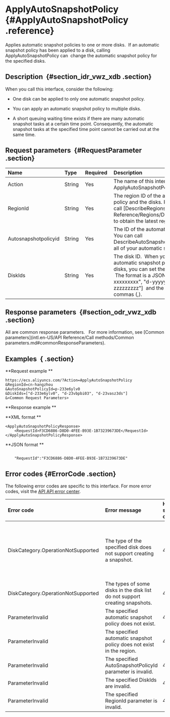 # ApplyAutoSnapshotPolicy {#ApplyAutoSnapshotPolicy .reference}

Applies automatic snapshot policies to one or more disks.  If an automatic snapshot policy has been applied to a disk, calling ApplyAutoSnapshotPolicy can  change the automatic snapshot policy for the specified disks.

## Description  {#section_idr_vwz_xdb .section}

When you call this interface, consider the following: 

-   One disk can be applied to only one automatic snapshot policy.

-   You can apply an automatic snapshot policy to multiple disks.

-   A short queuing waiting time exists if there are many automatic snapshot tasks at a certain time point. Consequently, the automatic snapshot tasks at the specified time point cannot be carried out at the same time.


## Request parameters  {#RequestParameter .section}

|Name |Type |Required |Description |
|:----|:----|:--------|:-----------|
|Action |String |Yes |The name of this interface. Value: ApplyAutoSnapshotPolicy.|
|RegionId |String |Yes|The region ID of the automatic snapshot policy and the disks. For more information, call [DescribeRegions](intl.en-US/API Reference/Regions/DescribeRegions.md#) to obtain the latest region list.|
|Autosnapshotpolicyid|String |Yes|The ID of the automatic snapshot policy. You can call DescribeAutoSnapshotPolicyEx to obtain all of your automatic snapshot policy IDs.|
|DiskIds|String |Yes|The disk ID.  When you want to apply the automatic snapshot policy to multiple disks, you can set the DiskIds to an array.  The format is a JSON array of \["d-xxxxxxxxx", "d-yyyyyyyyy", … "d-zzzzzzzzz"\]  and the IDs are separated by commas \(,\).|

## Response parameters  {#section_odr_vwz_xdb .section}

All are common response parameters.   For more information, see [Common parameters](intl.en-US/API Reference/Call methods/Common parameters.md#commonResponseParameters).

## Examples  { .section}

**Request example ** 

```
https://ecs.aliyuncs.com/?Action=ApplyAutoSnapshotPolicy
&RegionId=cn-hangzhou
&AutoSnapshotPolicyId=p-233e6ylv0
&DiskIds=["d-233e6ylv0", "d-23vbpbi03", "d-23vasz3ds"]
&<Common Request Parameters>
```

**Response example ** 

**XML format **

```
<ApplyAutoSnapshotPolicyResponse>
    <RequestId>F3CD6886-D8D0-4FEE-B93E-1B73239673DE</RequestId>
</ApplyAutoSnapshotPolicyResponse>
```

 **JSON format ** 

```

    "RequestId":"F3CD6886-D8D0-4FEE-B93E-1B73239673DE"

```

## Error codes {#ErrorCode .section}

The following error codes are specific to this interface. For more error codes, visit the [API API error center](https://error-center.alibabacloud.com/status/product/Ecs).

|Error code |Error message|HTTP status code |Description |
|:----------|:------------|:----------------|:-----------|
|DiskCategory.OperationNotSupported |The type of the specified disk does not support creating a snapshot.|400 | You cannot apply automatic policy to a local disk. For more information, see [Local disks](../intl.en-US/Product Introduction/Block storage/Local disks.md#).|
|DiskCategory.OperationNotSupported|The types of some disks in the disk list do not support creating snapshots.|400| IDs of local disks exist in the `DiskIds`.|
|ParameterInvalid|The specified automatic snapshot policy does not exist.|404 | The specified `AutoSnapshotPolicyId` does not exist.|
|ParameterInvalid|The specified automatic snapshot policy does not exist in the region.|404 |The specified `AutoSnapshotPolicyId` does not exist in the specified region.|
|ParameterInvalid|The specified AutoSnapshotPolicyId parameter is invalid.|404 |The specified `AutoSnapshotPolicyId` is invalid.|
|ParameterInvalid|The specified DiskIds are invalid.|404 | The specified `DiskIds` are invalid.|
|ParameterInvalid|The specified RegionId parameter is invalid.|404 | The specified `RegionId` is invalid.|

